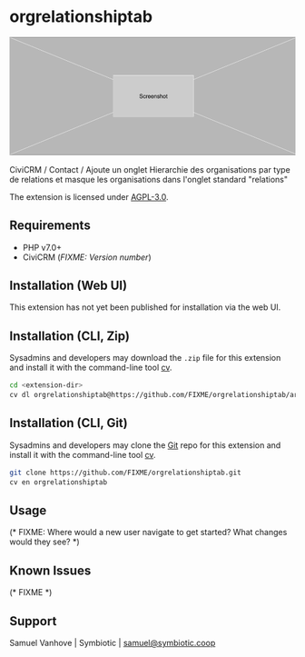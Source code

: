 # orgrelationshiptab

![Screenshot](/images/screenshot.png)

CiviCRM / Contact / Ajoute un onglet Hierarchie des organisations par type de relations et masque les organisations dans l'onglet standard "relations"

The extension is licensed under [AGPL-3.0](LICENSE.txt).

## Requirements

* PHP v7.0+
* CiviCRM (*FIXME: Version number*)

## Installation (Web UI)

This extension has not yet been published for installation via the web UI.

## Installation (CLI, Zip)

Sysadmins and developers may download the `.zip` file for this extension and
install it with the command-line tool [cv](https://github.com/civicrm/cv).

```bash
cd <extension-dir>
cv dl orgrelationshiptab@https://github.com/FIXME/orgrelationshiptab/archive/master.zip
```

## Installation (CLI, Git)

Sysadmins and developers may clone the [Git](https://en.wikipedia.org/wiki/Git) repo for this extension and
install it with the command-line tool [cv](https://github.com/civicrm/cv).

```bash
git clone https://github.com/FIXME/orgrelationshiptab.git
cv en orgrelationshiptab
```

## Usage

(* FIXME: Where would a new user navigate to get started? What changes would they see? *)

## Known Issues

(* FIXME *)

## Support

Samuel Vanhove | Symbiotic | samuel@symbiotic.coop
